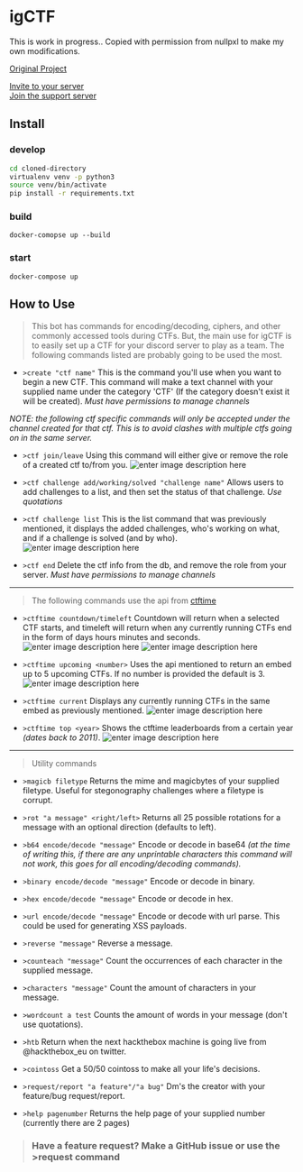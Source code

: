 # igCTF

This is work in progress.. Copied with permission from nullpxl to make my own modifications.

[Original Project](https://github.com/NullPxl/NullCTF)

[Invite to your server](https://discordapp.com/oauth2/authorize?client_id=621367108063985667&scope=bot&permissions=268545136)
\
[Join the support server](https://discord.gg/yf8E2s8)

## Install

### develop

```bash
cd cloned-directory
virtualenv venv -p python3
source venv/bin/activate
pip install -r requirements.txt
```

### build

`docker-comopse up --build`

### start

`docker-compose up`

## How to Use

> This bot has commands for encoding/decoding, ciphers, and other commonly accessed tools during CTFs. But, the main use for igCTF is to easily set up a CTF for your discord server to play as a team. The following commands listed are probably going to be used the most.

- `>create "ctf name"` This is the command you'll use when you want to begin a new CTF. This command will make a text channel with your supplied name under the category 'CTF' (If the category doesn't exist it will be created). _Must have permissions to manage channels_

_NOTE: the following ctf specific commands will only be accepted under the channel created for that ctf. This is to avoid clashes with multiple ctfs going on in the same server._

- `>ctf join/leave` Using this command will either give or remove the role of a created ctf to/from you.
    ![enter image description here](https://i.imgur.com/4QPUgvM.png)

- `>ctf challenge add/working/solved "challenge name"` Allows users to add challenges to a list, and then set the status of that challenge. _Use quotations_

- `>ctf challenge list` This is the list command that was previously mentioned, it displays the added challenges, who's working on what, and if a challenge is solved (and by who).
    ![enter image description here](https://i.imgur.com/KH5dYZr.png)

- `>ctf end` Delete the ctf info from the db, and remove the role from your server. _Must have permissions to manage channels_

---

> The following commands use the api from [ctftime](https://ctftime.org/api)

- `>ctftime countdown/timeleft` Countdown will return when a selected CTF starts, and timeleft will return when any currently running CTFs end in the form of days hours minutes and seconds.
    ![enter image description here](https://i.imgur.com/LFSTr33.png)
    ![enter image description here](https://i.imgur.com/AkBfp6E.png)

- `>ctftime upcoming <number>` Uses the api mentioned to return an embed up to 5 upcoming CTFs. If no number is provided the default is 3.
    ![enter image description here](https://i.imgur.com/UpouneO.png)

- `>ctftime current` Displays any currently running CTFs in the same embed as previously mentioned.
    ![enter image description here](https://i.imgur.com/RCh3xg6.png)

- `>ctftime top <year>` Shows the ctftime leaderboards from a certain year _(dates back to 2011)_.
    ![enter image description here](https://i.imgur.com/2npW7gM.png)

---

> Utility commands

- `>magicb filetype` Returns the mime and magicbytes of your supplied filetype. Useful for stegonography challenges where a filetype is corrupt.

- `>rot "a message" <right/left>` Returns all 25 possible rotations for a message with an optional direction (defaults to left).

- `>b64 encode/decode "message"` Encode or decode in base64 _(at the time of writing this, if there are any unprintable characters this command will not work, this goes for all encoding/decoding commands)._

- `>binary encode/decode "message"` Encode or decode in binary.

- `>hex encode/decode "message"` Encode or decode in hex.

- `>url encode/decode "message"` Encode or decode with url parse. This could be used for generating XSS payloads.

- `>reverse "message"` Reverse a message.

- `>counteach "message"` Count the occurrences of each character in the supplied message.

- `>characters "message"` Count the amount of characters in your message.

- `>wordcount a test` Counts the amount of words in your message (don't use quotations).

- `>htb` Return when the next hackthebox machine is going live from @hackthebox_eu on twitter.

- `>cointoss` Get a 50/50 cointoss to make all your life's decisions.

- `>request/report "a feature"/"a bug"` Dm's the creator with your feature/bug request/report.

- `>help pagenumber` Returns the help page of your supplied number (currently there are 2 pages)

> ### Have a feature request? Make a GitHub issue or use the >request command
